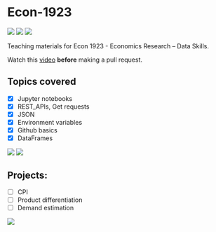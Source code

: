 # Econ-1923
<img src='https://img.shields.io/github/issues-pr/ArieBeresteanu/Econ-1923.svg'> <img src='https://img.shields.io/github/issues-pr-closed/ArieBeresteanu/Econ-1923.svg'> <img src='https://img.shields.io/github/forks/ArieBeresteanu/Econ-1923.svg'>

Teaching materials for Econ 1923 - Economics Research – Data Skills.

Watch this [video](https://pitt.hosted.panopto.com/Panopto/Pages/Viewer.aspx?id=1ec1b879-6f72-4bb3-b5ef-ae33001dd9ba) **before** making a pull request.
## Topics covered

- [x] Jupyter notebooks
- [x] REST_APIs, Get requests
- [x] JSON
- [x] Environment variables
- [X] Github basics
- [X] DataFrames

<img src='https://img.shields.io/badge/Python-3776AB?style=for-the-badge&logo=python&logoColor=white'> <img src='https://img.shields.io/badge/R-276DC3?style=for-the-badge&logo=r&logoColor=white'>

## Projects:
- [ ] CPI
- [ ] Product differentiation
- [ ] Demand estimation

<img src='https://img.shields.io/badge/Made%20with-Markdown-1f425f.svg'> 
